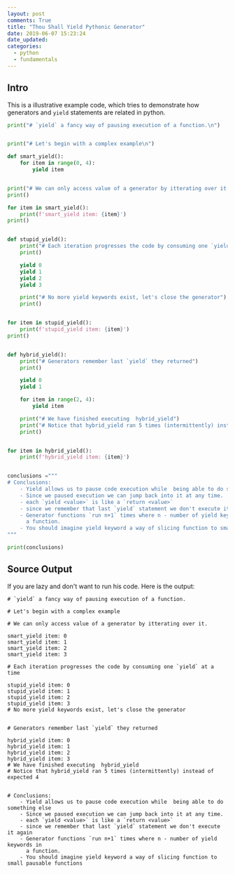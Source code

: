 ```yaml
---
layout: post
comments: True
title: "Thou Shall Yield Pythonic Generator"
date: 2019-06-07 15:23:24
date_updated:
categories:
  - python
  - fundamentals
---
```



## Intro

This is a  illustrative example code, which tries to demonstrate
how generators and `yield` statements are related in python.

```python
print("# `yield` a fancy way of pausing execution of a function.\n")


print("# Let's begin with a complex example\n")

def smart_yield():
    for item in range(0, 4):
        yield item


print("# We can only access value of a generator by itterating over it.")
print()

for item in smart_yield():
    print(f'smart_yield item: {item}')
print()


def stupid_yield():
    print("# Each iteration progresses the code by consuming one `yield` at a time")
    print()

    yield 0
    yield 1
    yield 2
    yield 3

    print("# No more yield keywords exist, let's close the generator")
    print()


for item in stupid_yield():
    print(f'stupid_yield item: {item}')
print()


def hybrid_yield():
    print("# Generators remember last `yield` they returned")
    print()

    yield 0
    yield 1

    for item in range(2, 4):
        yield item

    print("# We have finished executing  hybrid_yield")
    print("# Notice that hybrid_yield ran 5 times (intermittently) instead of expected 4")
    print()


for item in hybrid_yield():
    print(f'hybrid_yield item: {item}')


conclusions ="""
# Conclusions:
    - Yield allows us to pause code execution while  being able to do something else
    - Since we paused execution we can jump back into it at any time.
    - each `yield <value>` is like a `return <value>`
    - since we remember that last `yield` statement we don't execute it again
    - Generator functions `run n+1` times where n - number of yield keywords in
      a function.
    - You should imagine yield keyword a way of slicing function to small pausable functions
"""

print(conclusions)

```

## Source Output

If you are lazy and don't want to run his code. Here is the output:

    # `yield` a fancy way of pausing execution of a function.

    # Let's begin with a complex example

    # We can only access value of a generator by itterating over it.

    smart_yield item: 0
    smart_yield item: 1
    smart_yield item: 2
    smart_yield item: 3

    # Each iteration progresses the code by consuming one `yield` at a time

    stupid_yield item: 0
    stupid_yield item: 1
    stupid_yield item: 2
    stupid_yield item: 3
    # No more yield keywords exist, let's close the generator


    # Generators remember last `yield` they returned

    hybrid_yield item: 0
    hybrid_yield item: 1
    hybrid_yield item: 2
    hybrid_yield item: 3
    # We have finished executing  hybrid_yield
    # Notice that hybrid_yield ran 5 times (intermittently) instead of expected 4


    # Conclusions:
        - Yield allows us to pause code execution while  being able to do something else
        - Since we paused execution we can jump back into it at any time.
        - each `yield <value>` is like a `return <value>`
        - since we remember that last `yield` statement we don't execute it again
        - Generator functions `run n+1` times where n - number of yield keywords in
          a function.
        - You should imagine yield keyword a way of slicing function to small pausable functions



